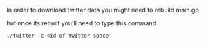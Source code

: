 In order to download twitter data you might need to rebuild main.go

but once its rebuilt you'll need to type this command

`./twitter -c <id of twitter space`
